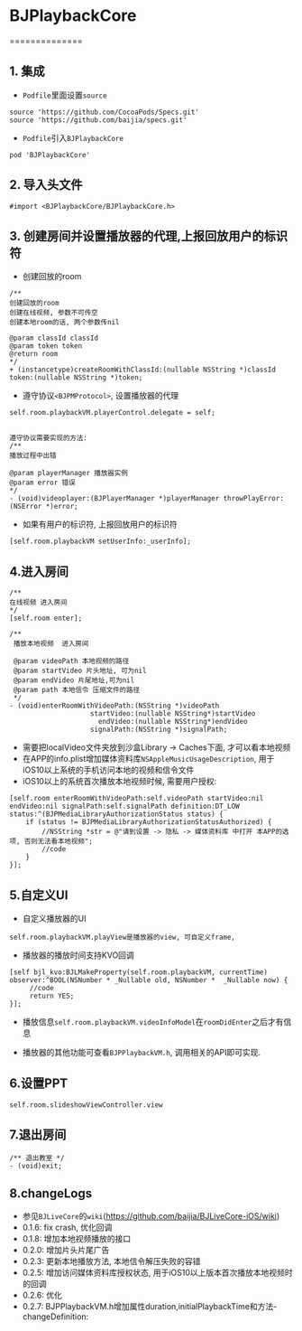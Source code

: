 # BJPlaybackCore

==============

## 1. 集成

- ```Podfile```里面设置```source```

``` 
source 'https://github.com/CocoaPods/Specs.git'
source 'https://github.com/baijia/specs.git'
```
- ```Podfile```引入```BJPlaybackCore```

```
pod 'BJPlaybackCore' 
```

## 2. 导入头文件 
``` 
#import <BJPlaybackCore/BJPlaybackCore.h>
```

## 3. 创建房间并设置播放器的代理,上报回放用户的标识符
- 创建回放的room
```
/**
创建回放的room
创建在线视频, 参数不可传空
创建本地room的话, 两个参数传nil

@param classId classId
@param token token
@return room
*/
+ (instancetype)createRoomWithClassId:(nullable NSString *)classId token:(nullable NSString *)token;
```
- 遵守协议```<BJPMProtocol>```, 设置播放器的代理
```
self.room.playbackVM.playerControl.delegate = self;


遵守协议需要实现的方法:
/**
播放过程中出错

@param playerManager 播放器实例
@param error 错误
*/
- (void)videoplayer:(BJPlayerManager *)playerManager throwPlayError:(NSError *)error;

```
- 如果有用户的标识符, 上报回放用户的标识符
```
[self.room.playbackVM setUserInfo:_userInfo];
```


## 4.进入房间
```
/**
在线视频 进入房间
*/
[self.room enter];

/**
 播放本地视频  进入房间

 @param videoPath 本地视频的路径
 @param startVideo 片头地址, 可为nil
 @param endVideo 片尾地址,可为nil
 @param path 本地信令 压缩文件的路径
 */
- (void)enterRoomWithVideoPath:(NSString *)videoPath
                    startVideo:(nullable NSString*)startVideo
                      endVideo:(nullable NSString*)endVideo
                    signalPath:(NSString *)signalPath;
```
- 需要把localVideo文件夹放到沙盒Library -> Caches下面, 才可以看本地视频
- 在APP的info.plist增加媒体资料库```NSAppleMusicUsageDescription```, 用于iOS10以上系统的手机访问本地的视频和信令文件
- iOS10以上的系统首次播放本地视频时候, 需要用户授权:
```
[self.room enterRoomWithVideoPath:self.videoPath startVideo:nil endVideo:nil signalPath:self.signalPath definition:DT_LOW status:^(BJPMediaLibraryAuthorizationStatus status) {
    if (status != BJPMediaLibraryAuthorizationStatusAuthorized) {
        //NSString *str = @"请到设置 -> 隐私 -> 媒体资料库 中打开 本APP的选项, 否则无法看本地视频";
        //code 
    }
}];
```

## 5.自定义UI

- 自定义播放器的UI
```
self.room.playbackVM.playView是播放器的view, 可自定义frame,
```
- 播放器的播放时间支持KVO回调
```
[self bjl_kvo:BJLMakeProperty(self.room.playbackVM, currentTime) observer:^BOOL(NSNumber * _Nullable old, NSNumber *  _Nullable now) {
     //code
     return YES;
}];
```

- 播放信息```self.room.playbackVM.videoInfoModel```在```roomDidEnter```之后才有信息

- 播放器的其他功能可查看```BJPPlaybackVM.h```, 调用相关的API即可实现.

## 6.设置PPT
```
self.room.slideshowViewController.view
```
## 7.退出房间
```
/** 退出教室 */
- (void)exit;
```

## 8.changeLogs

- 参见```BJLiveCore```的```wiki```(https://github.com/baijia/BJLiveCore-iOS/wiki)
- 0.1.6: fix crash, 优化回调
- 0.1.8: 增加本地视频播放的接口
- 0.2.0: 增加片头片尾广告
- 0.2.3: 更新本地播放方法, 本地信令解压失败的容错
- 0.2.5: 增加访问媒体资料库授权状态, 用于iOS10以上版本首次播放本地视频时的回调
- 0.2.6: 优化
- 0.2.7: BJPPlaybackVM.h增加属性duration,initialPlaybackTime和方法-changeDefinition:
